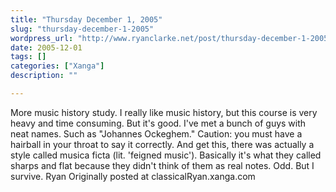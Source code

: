 ```yaml
---
title: "Thursday December 1, 2005"
slug: "thursday-december-1-2005"
wordpress_url: "http://www.ryanclarke.net/post/thursday-december-1-2005/"
date: 2005-12-01
tags: []
categories: ["Xanga"]
description: ""

---
```


More music history study. I really like music history, but this course is very heavy and time consuming. But it's good. I've met a bunch of guys with neat names. Such as "Johannes Ockeghem." Caution: you must have a hairball in your throat to say it correctly. And get this, there was actually a style called musica ficta (lit. 'feigned music'). Basically it's what they called sharps and flat because they didn't think of them as real notes. Odd.
 But I survive.
 Ryan
Originally posted at classicalRyan.xanga.com
